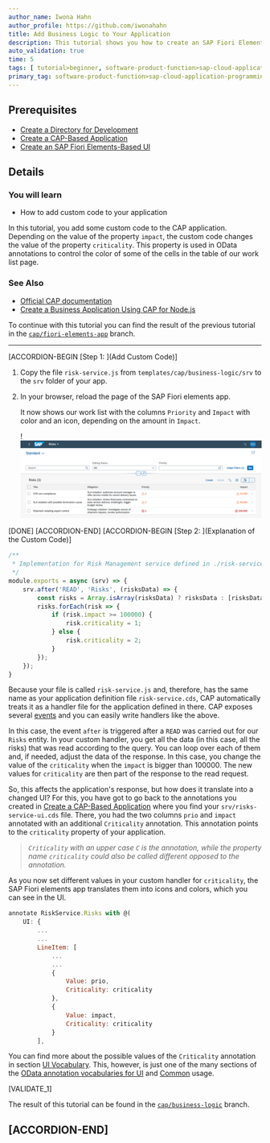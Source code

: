 ```yaml
---
author_name: Iwona Hahn
author_profile: https://github.com/iwonahahn
title: Add Business Logic to Your Application
description: This tutorial shows you how to create an SAP Fiori Elements app on top of your previously created CAP application.
auto_validation: true
time: 5
tags: [ tutorial>beginner, software-product-function>sap-cloud-application-programming-model, topic>node-js, products>sap-business-technology-platform, products>sap-fiori]
primary_tag: software-product-function>sap-cloud-application-programming-model
---
```


## Prerequisites
 - [Create a Directory for Development](btp-app-create-directory)
 - [Create a CAP-Based Application](btp-app-create-cap-application)
 - [Create an SAP Fiori Elements-Based UI](btp-app-create-ui-fiori-elements)

## Details
### You will learn
 - How to add custom code to your application

In this tutorial, you add some custom code to the CAP application. Depending on the value of the property `impact`, the custom code changes the value of the property `criticality`. This property is used in OData annotations to control the color of some of the cells in the table of our work list page.

### See Also
- [Official CAP documentation](https://cap.cloud.sap/docs/)
- [Create a Business Application Using CAP for Node.js](mission.cp-starter-extensions-cap)

To continue with this tutorial you can find the result of the previous tutorial in the [`cap/fiori-elements-app`](https://github.com/SAP-samples/cloud-cap-risk-management/tree/cap/fiori-elements-app) branch.

---

[ACCORDION-BEGIN [Step 1: ](Add Custom Code)]

1. Copy the file `risk-service.js` from `templates/cap/business-logic/srv` to the `srv` folder of your app.

2. In your browser, reload the page of the SAP Fiori elements app.

    It now shows our work list with the columns `Priority` and `Impact` with color and an icon, depending on the amount in `Impact`.

    !![Fiori Elements Work List](feappcriticality.png)

[DONE]
[ACCORDION-END]
[ACCORDION-BEGIN [Step 2: ](Explanation of the Custom Code)]

<!-- cpes-file srv/risk-service.js -->
```js
/**
 * Implementation for Risk Management service defined in ./risk-service.cds
 */
module.exports = async (srv) => {
    srv.after('READ', 'Risks', (risksData) => {
        const risks = Array.isArray(risksData) ? risksData : [risksData];
        risks.forEach(risk => {
            if (risk.impact >= 100000) {
                risk.criticality = 1;
            } else {
                risk.criticality = 2;
            }
        });
    });
}
```

Because your file is called `risk-service.js` and, therefore, has the same name as your application definition file `risk-service.cds`, CAP automatically treats it as a handler file for the application defined in there. CAP exposes several [events](https://cap.cloud.sap/docs/node.js/requests) and you can easily write handlers like the above.

In this case, the event `after` is triggered after a `READ` was carried out for our `Risks` entity. In your custom handler, you get all the data (in this case, all the risks) that was read according to the query. You can loop over each of them and, if needed, adjust the data of the response. In this case, you change the value of the `criticality` when the `impact` is bigger than 100000. The new values for `criticality` are then part of the response to the read request.

So, this affects the application's response, but how does it translate into a changed UI? For this, you have got to go back to the annotations you created in [Create a CAP-Based Application](btp-app-create-cap-application) where you find your `srv/risks-service-ui.cds` file. There, you had the two columns `prio` and `impact` annotated with an additional `Criticality` annotation. This annotation points to the `criticality` property of your application.

> _`Criticality` with an upper case `C` is the annotation, while the property name `criticality` could also be called different opposed to the annotation._

As you now set different values in your custom handler for `criticality`, the SAP Fiori elements app translates them into icons and colors, which you can see in the UI.

```javascript
annotate RiskService.Risks with @(
    UI: {
        ...
        ...
        LineItem: [
            ...
            ...
            {
                Value: prio,
                Criticality: criticality
            },
            {
                Value: impact,
                Criticality: criticality
            }
        ],
 ```

You can find more about the possible values of the `Criticality` annotation in section [UI Vocabulary](https://github.com/SAP/odata-vocabularies/blob/master/vocabularies/UI.md#CriticalityType). This, however, is just one of the many sections of the [OData annotation vocabularies for UI](https://github.com/SAP/odata-vocabularies/blob/master/vocabularies/UI.md) and [Common](https://github.com/SAP/odata-vocabularies/blob/master/vocabularies/Common.md) usage.

[VALIDATE_1]

The result of this tutorial can be found in the [`cap/business-logic`](https://github.com/SAP-samples/cloud-cap-risk-management/tree/cap/business-logic) branch.

[ACCORDION-END]
---
